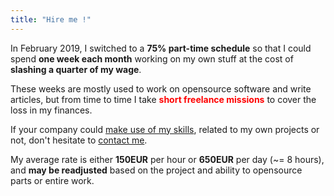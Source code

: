 ```yaml
---
title: "Hire me !"
---
```

In February 2019,
I switched to a **75% part-time schedule** so that I could spend **one week each month** working on my own stuff at the cost of **slashing a quarter of my wage**.

These weeks are mostly used to work on opensource software and write articles,
but from time to time I take **<font color="red">short freelance missions</font>** to cover the loss in my finances.

If your company could [make use of my skills](https://github.com/poolpOrg/resume/blob/master/resume.en.pdf),
related to my own projects or not,
don't hesitate to [contact me](mailto:gilles@poolp.org).

My average rate is either **150EUR** per hour or **650EUR** per day (~= 8 hours),
and **may be readjusted** based on the project and ability to opensource parts or entire work.
